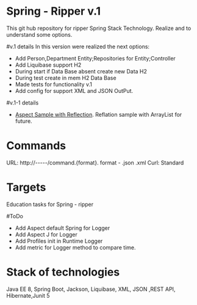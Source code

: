 # Spring - Ripper v.1
This git hub repository for ripper Spring Stack Technology.
Realize and to understand some options.

#v.1 details
In this version were realized the next options:
* Add Person,Department Entity;Repositories for Entity;Controller
* Add Liquibase  support H2
* During start if Data Base absent create new Data H2
* During test create in mem H2 Data Base
* Made tests for functionality v.1
* Add config for support XML and JSON OutPut.

#v.1-1 details

* [Aspect Sample with Reflection](https://github.com/Rustymattok/spring-ripper/blob/master/src/main/java/ru/makarov/springripper/logger/LoggerAspect.java). Reflation sample with ArrayList for future.

# Commands
URL:
http://-----/command.{format}. format - .json .xml
Curl:
Standard 

# Targets
Education tasks for Spring - ripper

#ToDo
  * Add Aspect default Spring for Logger
  * Add Aspect J for Logger
  * Add Profiles init in Runtime Logger
  * Add metric for Logger method to compare time.

# Stack of technologies
Java EE 8, Spring  Boot, Jackson, Liquibase, XML, JSON ,REST API, Hibernate,Junit 5